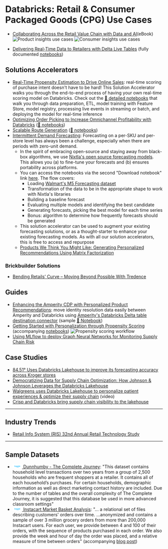 # Databricks: Retail & Consumer Packaged Goods (CPG) Use Cases

- [Collaborating Across the Retail Value Chain with Data and AI](https://databricks.com/p/ebook/collaborating-across-the-retail-value-chain-with-data-and-ai)(eBook)
![Product insights use cases](https://databricks.com/wp-content/uploads/2022/03/db-118-blog-img-1.jpg)
![Consumer insights use cases](https://databricks.com/wp-content/uploads/2022/03/db-118-blog-img-2.jpg)

- [Delivering Real-Time Data to Retailers with Delta Live Tables](https://databricks.com/blog/2022/04/12/delivering-real-time-data-to-retailers-with-delta-live-tables.html) (fully documented [notebooks](https://d1r5llqwmkrl74.cloudfront.net/notebooks/RCG/POS_DLT/index.html#POS_DLT_1.html))

## Solutions Accelerators

- [Real-Time Propensity Estimation to Drive Online Sales](https://www.databricks.com/blog/2023/03/21/using-real-time-propensity-estimation-drive-online-sales.html): real-time scoring of purchase intent doesn't have to be hard! This Solution Accelerator walks you through the end-to-end process of having your own real-time scoring model on Databricks. Check out the [📄 detailed notebooks](https://d1r5llqwmkrl74.cloudfront.net/notebooks/RCG/clickstream-analytics/index.html#clickstream-analytics_1.html) that walk you through data preparation, ETL, model training with Feature Store, model registry, processing live events in streaming or batch, and deploying the model for real-time inference
- [Optimizing Order Picking to Increase Omnichannel Profitability with Databricks](https://www.databricks.com/blog/2022/08/04/optimizing-order-picking-to-increase-omnichannel-profitability-with-databricks.html) ([📄 notebooks](https://d1r5llqwmkrl74.cloudfront.net/notebooks/RCG/Optimized_Picking/index.html#Optimized_Picking_1.html))
- [Scalable Route Generation](https://www.databricks.com/solutions/accelerators/scalable-route-generation) ([📄 notebooks](https://d1r5llqwmkrl74.cloudfront.net/notebooks/RCG/Routing/index.html#Routing_1.html))
- [Intermittent Demand Forecasting](https://www.databricks.com/blog/2022/12/06/intermittent-demand-forecasting-nixtla-databricks.html): Forecasting on a per-SKU and per-store level has always been a challenge, especially when there are periods with zero-unit demand. 
  - In the spirit of embracing open-source and staying away from black-box algorithms, we use [Nixtla's open source forecasting models](https://www.nixtla.io/). This allows you (a) to fine-tune your forecasts and (b) ensures portability across platforms.
  - You can access the notebooks via the second "Download notebook" link [here](https://www.databricks.com/solutions/accelerators/demand-forecasting). The flow covers:
    - Loading [Walmart's M5 Forecasting dataset](https://www.kaggle.com/competitions/m5-forecasting-accuracy/data)
    - Transformation of the data to be in the appropriate shape to work with Nixtla's libraries
    - Building a baseline forecast
    - Evaluating multiple models and identifying the best candidate 
    - Generating forecasts, picking the best model for each time series
    - Bonus: algorithm to determine how frequently forecasts should be generated
  - This solution accelerator can be used to augment your existing forecasting solutions, or as a thought-starter to enhance your existing forecasting models. As with all our solution accelerators, this is free to access and repurpose
  - [Products We Think You Might Like: Generating Personalized Recommendations Using Matrix Factorization](https://www.databricks.com/blog/2023/01/06/products-we-think-you-might-generating-personalized-recommendations.html)

### Brickbuilder Solutions

- [Bending Retails’ Curve – Moving Beyond Possible With Tredence](https://www.databricks.com/blog/2022/12/19/bending-retails-curve-moving-beyond-possible-tredence.html)

## Guides

- [Enhancing the Amperity CDP with Personalized Product Recommendations](https://www.databricks.com/blog/2023/03/15/enhancing-amperity-cdp-personalized-product-recommendations.html): move identity resolution data easily between Amperity and Databricks using [Amperity's Databricks Delta table destination connector](https://docs.amperity.com/datagrid/destination_databricks_delta_table.html) (sample [📕 Notebook](https://d1r5llqwmkrl74.cloudfront.net/notebooks/RCG/amperity-cdp-rec/index.html#amperity-cdp-rec_1.html))
- [Getting Started with Personalization through Propensity Scoring](https://databricks.com/blog/2022/06/03/getting-started-with-personalization-through-propensity-scoring.html) (accompanying [notebooks](https://d1r5llqwmkrl74.cloudfront.net/notebooks/nightly/RCG/Propensity/index.html#Propensity_1.html))
![Propensity scoring workflow](https://databricks.com/wp-content/uploads/2022/05/db-192-blog-img-1.png)
- [Using MLflow to deploy Graph Neural Networks for Monitoring Supply Chain Risk](https://medium.com/@ajmal.t.aziz/using-mlflow-to-deploy-graph-neural-networks-for-monitoring-supply-chain-risk-644c87e5259e)

## Case Studies

- [84.51° Uses Databricks Lakehouse to improve its forecasting accuracy across Kroger stores](https://www.youtube.com/watch?v=1TcmBjCOnL0)
- [Democratizing Data for Supply Chain Optimization: How Johnson & Johnson Leverages the Databricks Lakehouse](https://databricks.com/blog/2022/04/25/democratizing-data-for-supply-chain-optimization.html)
- [Walgreens uses Databricks Lakehouse to personalize patient experiences & optimize their supply chain](https://www.youtube.com/watch?v=l2rnu-6rEXU) (video)
- [Crisp and Databricks bring supply chain visibility to the lakehouse](https://www.gocrisp.com/blog/databricks)

---

## Industry Trends

- [Retail Info System (RIS) 32nd Annual Retail Technology Study](https://risnews.com/retail-tech-study-2022?from=gate)

---

## Sample Datasets

- [<img src="../../assets/img/kaggle-transparent.svg" width="30"> Dunnhumby - The Complete Journey](https://www.kaggle.com/datasets/frtgnn/dunnhumby-the-complete-journey): "This dataset contains household level transactions over two years from a group of 2,500 households who are frequent shoppers at a retailer. It contains all of each household’s purchases. For certain households, demographic information as well as direct marketing contact history are included. Due to the number of tables and the overall complexity of The Complete Journey, it is suggested that this database be used in more advanced classroom settings"
- [<img src="../../assets/img/kaggle-transparent.svg" width="30"> Instacart Market Basket Analysis](https://www.kaggle.com/competitions/instacart-market-basket-analysis/data): "... a relational set of files describing customers' orders over time. ...anonymized and contains a sample of over 3 million grocery orders from more than 200,000 Instacart users. For each user, we provide between 4 and 100 of their orders, with the sequence of products purchased in each order. We also provide the week and hour of day the order was placed, and a relative measure of time between orders" (accompanying [blog post](https://tech.instacart.com/3-million-instacart-orders-open-sourced-d40d29ead6f2))
